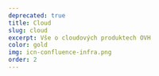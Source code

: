 ```yaml
---
deprecated: true
title: Cloud
slug: cloud
excerpt: Vše o cloudových produktech OVH
color: gold
img: icn-confluence-infra.png
order: 2
---
```

